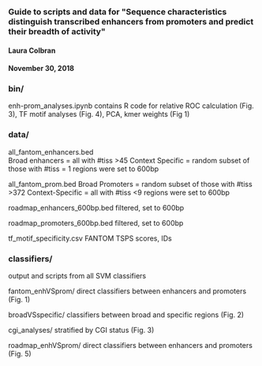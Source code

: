 ### Guide to scripts and data for "Sequence characteristics distinguish transcribed enhancers from promoters and predict their breadth of activity"
#### Laura Colbran
#### November 30, 2018

### bin/
enh-prom_analyses.ipynb
    contains R code for relative ROC calculation (Fig. 3), TF motif analyses (Fig. 4), PCA, kmer weights (Fig 1)

### data/
all_fantom_enhancers.bed  
    Broad enhancers = all with #tiss >45
    Context Specific = random subset of those with #tiss = 1
    regions were set to 600bp     

all_fantom_prom.bed
    Broad Promoters = random subset of those with #tiss >372
    Context-Specific = all with #tiss <9
    regions were set to 600bp

roadmap_enhancers_600bp.bed
    filtered, set to 600bp
 
roadmap_promoters_600bp.bed
    filtered, set to 600bp

tf_motif_specificity.csv
    FANTOM TSPS scores, IDs

### classifiers/
output and scripts from all SVM classifiers

fantom_enhVSprom/
    direct classifiers between enhancers and promoters (Fig. 1)

broadVSspecific/
    classifiers between broad and specific regions (Fig. 2)

cgi_analyses/
    stratified by CGI status (Fig. 3)

roadmap_enhVSprom/
    direct classifiers between enhancers and promoters (Fig. 5)
